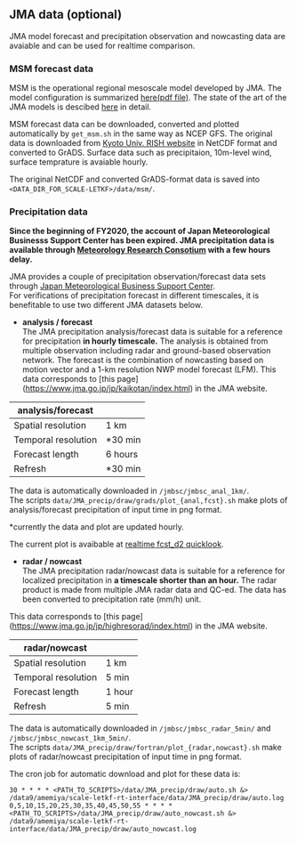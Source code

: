 
## JMA data (optional)

JMA model forecast and precipitation observation and nowcasting data are avaiable and can be used for realtime comparison. 

### MSM forecast data 

MSM is the operational regional mesoscale model developed by JMA.
The model configuration is summarized [here(pdf file)](http://www.jma.go.jp/jma/kishou/books/nwptext/51/appendix_A.pdf).
The state of the art of the JMA models is descibed [here](http://www.jma.go.jp/jma/kishou/books/nwptext/51/No51.pdf) in detail.

MSM forecast data can be downloaded, converted and plotted automatically by `get_msm.sh` in the same way as NCEP GFS. 
The original data is downloaded from [Kyoto Univ. RISH website](http://database.rish.kyoto-u.ac.jp/arch/jmadata/) in NetCDF format and converted to GrADS. 
Surface data such as precipitaion, 10m-level wind, surface temprature is avaiable hourly. 

The original NetCDF and converted GrADS-format data is saved into `<DATA_DIR_FOR_SCALE-LETKF>/data/msm/`.

### Precipitation data

**Since the beginning of FY2020, the account of Japan Meteorological Businesss Support Center has been expired. JMA precipitation data is available through [Meteorology Research Consotium](https://www.mri-jma.go.jp/Project/cons/index.html) with a few hours delay.**

JMA provides a couple of precipitation observation/forecast data sets through [Japan Meteorological Business Support Center](http://www.jmbsc.or.jp/jp/).  
For verifications of precipitation forecast in different timescales, it is benefitable to use two different JMA datasets below. 

 - **analysis / forecast**  
The JMA precipitation analysis/forecast data is suitable for a reference for precipitation **in hourly timescale.** 
The analysis is obtained from multiple observation including radar and ground-based observation network. The forecast is the combination of nowcasting based on motion vector and a 1-km resolution NWP model forecast (LFM). 
This data corresponds to [this page] (https://www.jma.go.jp/jp/kaikotan/index.html) in the JMA website.

| analysis/forecast |  |  
| --- | --- |  
| Spatial resolution | 1 km |  
| Temporal resolution | *30 min |   
| Forecast length | 6 hours |  
| Refresh | *30 min |  

The data is automatically downloaded in `/jmbsc/jmbsc_anal_1km/`.   
The scripts `data/JMA_precip/draw/grads/plot_{anal,fcst}.sh` make plots of analysis/forecast precipitation of input time in png format. 

*currently the data and plot are updated hourly. 

The current plot is avaibable at [realtime fcst_d2 quicklook](http://daweb.r-ccs27.riken.jp/~amemiya/scale/fcst_d2.php).

- **radar / nowcast**  
The JMA precipitation radar/nowcast data is suitable for a reference for localized precipitation in **a timescale shorter than an hour.** 
The radar product is made from multiple JMA radar data and QC-ed. The data has been converted to precipitation rate (mm/h) unit.

This data corresponds to [this page] (https://www.jma.go.jp/jp/highresorad/index.html) in the JMA website.

| radar/nowcast |  |  
| --- | --- |  
| Spatial resolution | 1 km |
| Temporal resolution | 5 min | 
| Forecast length | 1 hour |
| Refresh | 5 min |

The data is automatically downloaded in `/jmbsc/jmbsc_radar_5min/` and `/jmbsc/jmbsc_nowcast_1km_5min/`.   
The scripts `data/JMA_precip/draw/fortran/plot_{radar,nowcast}.sh` make plots of radar/nowcast precipitation of input time in png format. 


The cron job for automatic download and plot for these data is:
~~~
30 * * * * <PATH_TO_SCRIPTS>/data/JMA_precip/draw/auto.sh &> /data9/amemiya/scale-letkf-rt-interface/data/JMA_precip/draw/auto.log 
0,5,10,15,20,25,30,35,40,45,50,55 * * * * <PATH_TO_SCRIPTS>/data/JMA_precip/draw/auto_nowcast.sh &> /data9/amemiya/scale-letkf-rt-interface/data/JMA_precip/draw/auto_nowcast.log
~~~
